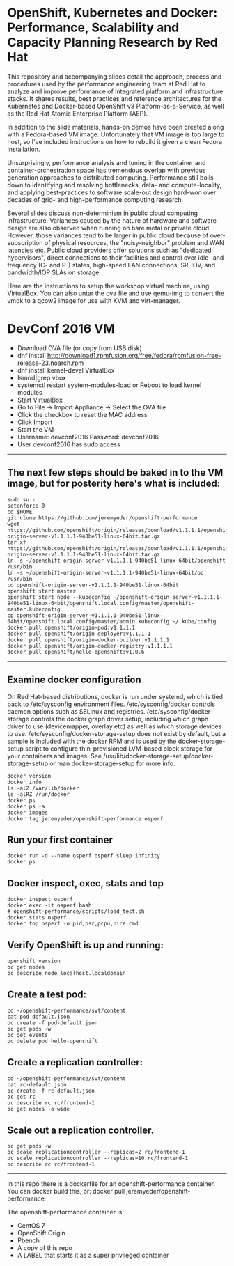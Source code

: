 # OpenShift, Kubernetes and Docker: Performance, Scalability and Capacity Planning Research by Red Hat

This repository and accompanying slides detail the approach, process and procedures used by the performance engineering team at Red Hat to analyze and improve performance of integrated platform and infrastructure stacks.  It shares results, best practices and reference architectures for the Kubernetes and Docker-based OpenShift v3 Platform-as-a-Service, as well as the Red Hat Atomic Enterprise Platform  (AEP).

In addition to the slide materials, hands-on demos have been created along with a Fedora-based VM image.  Unfortunately that VM image is too large to host, so I've included instructions on how to rebuild it given a clean Fedora Installation.

Unsurprisingly, performance analysis and tuning in the container and container-orchestration space has tremendous overlap with previous generation approaches to distributed computing.  Performance still boils down to identifying and resolving bottlenecks, data- and compute-locality, and applying best-practices to software scale-out design hard-won over decades of grid- and high-performance computing research.

Several slides discuss non-determinism in public cloud computing infrastructure.  Variances caused by the nature of hardware and software design are also observed when running on bare metal or private cloud.  However, those variances tend to be larger in public cloud because of over-subscription of physical resources, the "noisy-neighbor" problem and WAN latencies etc.  Public cloud providers offer solutions such as "dedicated hypervisors", direct connections to their facilities and control over idle- and frequency (C- and P-) states, high-speed LAN connections, SR-IOV, and bandwidth/IOP SLAs on storage.

Here are the instructions to setup the workshop virtual machine, using VirtualBox.  You can also untar the ova file and use qemu-img to convert the vmdk to a qcow2 image for use with KVM and virt-manager.

# DevConf 2016 VM
* Download OVA file (or copy from USB disk)
* dnf install http://download1.rpmfusion.org/free/fedora/rpmfusion-free-release-23.noarch.rpm
* dnf install kernel-devel VirtualBox
* lsmod|grep vbox
* systemctl restart system-modules-load or Reboot to load kernel modules
* Start VirtualBox
* Go to File -> Import Appliance -> Select the OVA file
* Click the checkbox to reset the MAC address
* Click Import
* Start the VM
* Username:  devconf2016 Password:  devconf2016
* User devconf2016 has sudo access

------------

## The next few steps should be baked in to the VM image, but for posterity here's what is included:

```
sudo su -
setenforce 0
cd $HOME
git clone https://github.com/jeremyeder/openshift-performance
wget https://github.com/openshift/origin/releases/download/v1.1.1.1/openshift-origin-server-v1.1.1.1-940be51-linux-64bit.tar.gz
tar xf https://github.com/openshift/origin/releases/download/v1.1.1.1/openshift-origin-server-v1.1.1.1-940be51-linux-64bit.tar.gz
ln -s ~/openshift-origin-server-v1.1.1.1-940be51-linux-64bit/openshift /usr/bin
ln -s ~/openshift-origin-server-v1.1.1.1-940be51-linux-64bit/oc /usr/bin
cd openshift-origin-server-v1.1.1.1-940be51-linux-64bit
openshift start master
openshift start node --kubeconfig ~/openshift-origin-server-v1.1.1.1-940be51-linux-64bit/openshift.local.config/master/openshift-master.kubeconfig
cp openshift-origin-server-v1.1.1.1-940be51-linux-64bit/openshift.local.config/master/admin.kubeconfig ~/.kube/config
docker pull openshift/origin-pod:v1.1.1.1
docker pull openshift/origin-deployer:v1.1.1.1
docker pull openshift/origin-docker-builder:v1.1.1.1
docker pull openshift/origin-docker-registry:v1.1.1.1
docker pull openshift/hello-openshift:v1.0.6
```

------------


## Examine docker configuration
On Red Hat-based distributions, docker is run under systemd, which is tied back to /etc/sysconfig environment files.
/etc/sysconfig/docker controls daemon options such as SELinux and registries.
/etc/sysconfig/docker-storage controls the docker graph driver setup, including which graph driver to use (devicemapper, overlay etc) as well as which storage devices to use.
/etc/sysconfig/docker-storage-setup does not exist by default, but a sample is included with the docker RPM and is used by the docker-storage-setup script to configure thin-provisioned LVM-based block storage for your containers and images. See /usr/lib/docker-storage-setup/docker-storage-setup or man docker-storage-setup for more info.

```
docker version
docker info
ls -alZ /var/lib/docker
ls -alRZ /run/docker
docker ps
docker ps -a
docker images
docker tag jeremyeder/openshift-performance osperf
```



## Run your first container
```
docker run -d --name osperf osperf sleep infinity
docker ps
```

## Docker inspect, exec, stats and top

```
docker inspect osperf
docker exec -it osperf bash
# openshift-performance/scripts/load_test.sh
docker stats osperf
docker top osperf -o pid,psr,pcpu,nice,cmd
```


## Verify OpenShift is up and running:

```
openshift version
oc get nodes
oc describe node localhost.localdomain
```

## Create a test pod:

```
cd ~/openshift-performance/svt/content
cat pod-default.json
oc create -f pod-default.json
oc get pods -w
oc get events
oc delete pod hello-openshift
```

## Create a replication controller:
```
cd ~/openshift-performance/svt/content
cat rc-default.json
oc create -f rc-default.json
oc get rc
oc describe rc rc/frontend-1
oc get nodes -o wide
```

## Scale out a replication controller.
```
oc get pods -w
oc scale replicationcontroller --replicas=2 rc/frontend-1
oc scale replicationcontroller --replicas=10 rc/frontend-1
oc describe rc rc/frontend-1
```






------------

In this repo there is a dockerfile for an openshift-performance container.  You can docker build this, or:
docker pull jeremyeder/openshift-performance

The openshift-performance container is:

* CentOS 7
* OpenShift Origin
* Pbench
* A copy of this repo
* A LABEL that starts it as a super privileged container
